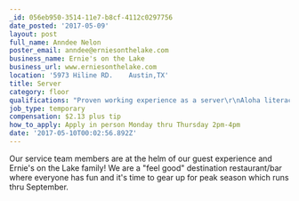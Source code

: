 ```yaml
---
_id: 056eb950-3514-11e7-b8cf-4112c0297756
date_posted: '2017-05-09'
layout: post
full_name: Anndee Nelon
poster_email: anndee@erniesonthelake.com
business_name: Ernie's on the Lake
business_url: www.erniesonthelake.com
location: '5973 Hiline RD.    Austin,TX'
title: Server
category: floor
qualifications: "Proven working experience as a server\r\nAloha literacy is a plus \r\nValid TABC certification \r\nValid Food Handlers certification \r\nPositive attitude"
job_type: temporary
compensation: $2.13 plus tip
how_to_apply: Apply in person Monday thru Thursday 2pm-4pm
date: '2017-05-10T00:02:56.892Z'
---
```

Our service team members are at the helm of our guest experience and Ernie's on the Lake family! We are a "feel good" destination restaurant/bar where everyone has fun and it's time to gear up for peak season which runs thru September.
